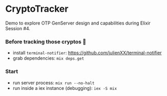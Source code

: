 # CryptoTracker

Demo to explore OTP GenServer design and capabilities during Elixir Session #4.

### Before tracking those cryptos :rocket:
- install `terminal-notifier`: https://github.com/julienXX/terminal-notifier
- grab dependencies: `mix deps.get`

### Start
- run server process: `mix run --no-halt`
- run inside a iex instance (debugging): `iex -S mix`
